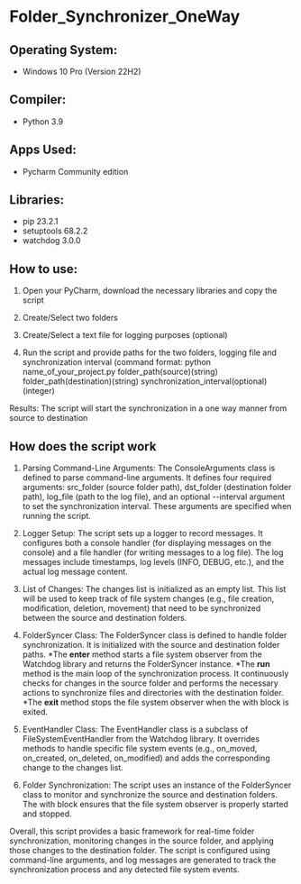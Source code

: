 # Folder_Synchronizer_OneWay

## Operating System:

- Windows 10 Pro (Version 22H2)

## Compiler:

- Python 3.9

## Apps Used:

- Pycharm Community edition

## Libraries:

* pip 23.2.1
* setuptools 68.2.2
* watchdog 3.0.0

## How to use:

1. Open your PyCharm, download the necessary libraries and copy the script 

2. Create/Select two folders

3. Create/Select a text file for logging purposes (optional)

4. Run the script and provide paths for the two folders, logging file and synchronization interval (command format: python name_of_your_project.py folder_path(source)(string) folder_path(destination)(string) synchronization_interval(optional)(integer)

Results: The script will start the synchronization in a one way manner from source to destination

## How does the script work

1. Parsing Command-Line Arguments: The ConsoleArguments class is defined to parse command-line arguments. It defines four required arguments: src_folder (source folder path), dst_folder (destination folder path), log_file (path to the log file), and an optional --interval argument to set the synchronization interval. These arguments are specified when running the script.

2. Logger Setup: The script sets up a logger to record messages. It configures both a console handler (for displaying messages on the console) and a file handler (for writing messages to a log file). The log messages include timestamps, log levels (INFO, DEBUG, etc.), and the actual log message content.

3. List of Changes: The changes list is initialized as an empty list. This list will be used to keep track of file system changes (e.g., file creation, modification, deletion, movement) that need to be synchronized between the source and destination folders.

4. FolderSyncer Class: The FolderSyncer class is defined to handle folder synchronization. It is initialized with the source and destination folder paths.
  *The __enter__ method starts a file system observer from the Watchdog library and returns the FolderSyncer instance.
  *The __run__ method is the main loop of the synchronization process. It continuously checks for changes in the source folder and performs the necessary actions to synchronize files and directories with the destination folder.
  *The __exit__ method stops the file system observer when the with block is exited.

5. EventHandler Class: The EventHandler class is a subclass of FileSystemEventHandler from the Watchdog library. It overrides methods to handle specific file system events (e.g., on_moved, on_created, on_deleted, on_modified) and adds the corresponding change to the changes list.

6. Folder Synchronization: The script uses an instance of the FolderSyncer class to monitor and synchronize the source and destination folders. The with block ensures that the file system observer is properly started and stopped.

Overall, this script provides a basic framework for real-time folder synchronization, monitoring changes in the source folder, and applying those changes to the destination folder. The script is configured using command-line arguments, and log messages are generated to track the synchronization process and any detected file system events.
	

		

